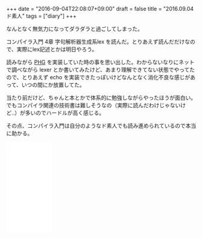 +++
date = "2016-09-04T22:08:07+09:00"
draft = false
title = "2016.09.04 ド素人"
tags = ["diary"]
+++

なんとなく無気力になってダラダラと過ごしてしまった。

<!--more-->

コンパイラ入門 4章 字句解析器生成系lex を読んだ。とりあえず読んだだけなので、実際にlex記述とかは明日やろう。

読みながら [PHG](https://github.com/ackintosh/phg) を実装していた時の事を思い出した。わからないなりにネットで調べながら lexer とか書いてみたけど、あまり理解できてない状態でやってたので、とりあえず echo を実装できたっぽいけどなんとなく消化不良な感じがあって、いつの間にか放置してた。

当たり前だけど、ちゃんと本とかで体系的に勉強しながらやったほうが面白い。でもコンパイラ関連の技術書は難しそうなの（実際に読んだわけじゃないけど..）が多いのでハードルが高く感じる。

その点、コンパイラ入門は自分のようなド素人でも読み進められているので本当に助かる。

<iframe style="width:120px;height:240px;" marginwidth="0" marginheight="0" scrolling="no" frameborder="0" src="//rcm-fe.amazon-adsystem.com/e/cm?lt1=_blank&bc1=000000&IS2=1&bg1=FFFFFF&fc1=000000&lc1=0000FF&t=akihito0a-22&o=9&p=8&l=as4&m=amazon&f=ifr&ref=as_ss_li_til&asins=4781912052&linkId=050fc3a126d8dcc34a9723ee517014ac"></iframe>
